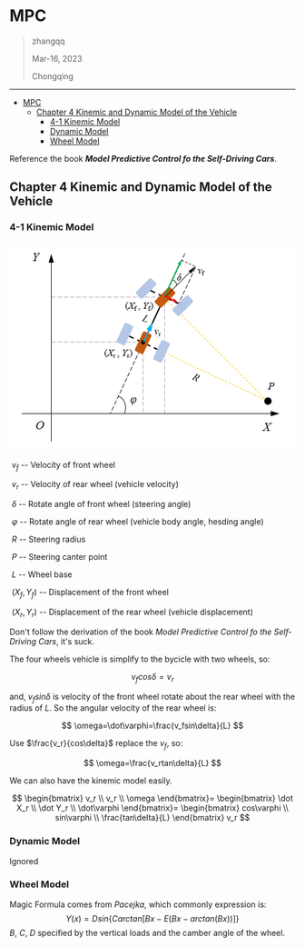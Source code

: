 

# MPC

> zhangqq  
>
> Mar-16, 2023
>
> Chongqing

---


- [MPC](#mpc)
	- [Chapter 4 Kinemic and Dynamic Model of the Vehicle](#chapter-4-kinemic-and-dynamic-model-of-the-vehicle)
		- [4-1 Kinemic Model](#4-1-kinemic-model)
		- [Dynamic Model](#dynamic-model)
		- [Wheel Model](#wheel-model)
	
	



Reference the book ***Model Predictive Control fo the Self-Driving Cars***.

## Chapter 4 Kinemic and Dynamic Model of the Vehicle

### 4-1 Kinemic Model


<p align=center>
<img src=./img/MPC_vehicleDynamic.png>
</p>

​			$v_f$   -- Velocity of front wheel

​			$v_r$   -- Velocity of rear wheel (vehicle velocity)

​			$\delta$	 -- Rotate angle of front wheel (steering angle)

​			$\varphi$	-- Rotate angle of rear wheel (vehicle body angle, hesding angle)

​			$R$	-- Steering radius

​			$P$	-- Steering canter point

​			$L$	-- Wheel base

​			$(X_f, Y_f)$   -- Displacement of the front wheel

​			$(X_r, Y_r)$   -- Displacement of the rear wheel (vehicle displacement)



Don't follow the derivation of the book *Model Predictive Control fo the Self-Driving Cars*, it's suck.

The four wheels vehicle is simplify to the bycicle with two wheels, so:

$$
v_fcos\delta=v_r
$$

and, $v_fsin\delta$ is velocity of the front wheel rotate about the rear wheel with the radius of $L$. So the angular velocity of the rear wheel is:

$$
\omega=\dot\varphi=\frac{v_fsin\delta}{L}
$$

Use $\frac{v_r}{cos\delta}$ replace the $v_f$, so:

$$
\omega=\frac{v_rtan\delta}{L}
$$

We can also have the kinemic model easily.

$$
\begin{bmatrix}
	v_r \\
	v_r \\
	\omega
\end{bmatrix}=
\begin{bmatrix}
	\dot X_r \\
	\dot Y_r \\
	\dot\varphi
\end{bmatrix}=
\begin{bmatrix}
	cos\varphi \\
	sin\varphi \\
	\frac{tan\delta}{L}
\end{bmatrix} v_r
$$

### Dynamic Model

Ignored

### Wheel Model

Magic Formula comes from *Pacejka*, which commonly expression is:
$$
Y(x)=Dsin\{Carctan[Bx-E(Bx-arctan(Bx))]\}
$$
$B$, $C$, $D$ specified by the vertical loads and the camber angle of the wheel.

